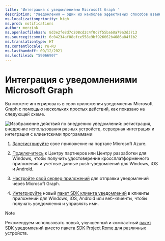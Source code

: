 ```yaml
---
title: 'Интеграция с уведомлениями Microsoft Graph '
description: 'Уведомления — один из наиболее эффективных способов взаимодействия с пользователями вашего приложения. Вы можете интегрировать в свои приложения уведомления Microsoft Graph с помощью нескольких простых действий.  '
ms.localizationpriority: high
ms.prod: notifications
author: merzink
ms.openlocfilehash: 8d3e2fe8d7c208cd2c4f0c7f55ba68a79a3d3713
ms.sourcegitcommit: 6c04234af08efce558e9bf926062b4686a84f1b2
ms.translationtype: HT
ms.contentlocale: ru-RU
ms.lasthandoff: 09/12/2021
ms.locfileid: "59066907"
---
```

# <a name="integrate-with-microsoft-graph-notifications"></a>Интеграция с уведомлениями Microsoft Graph

Вы можете интегрировать в свои приложения уведомления Microsoft Graph с помощью нескольких простых действий, как показано на следующей схеме.

![Изображение действий по внедрению уведомлений: регистрация, внедрение использования разных устройств, серверная интеграция и интеграция с клиентскими программами](images/notifications-integration-e2e-overview.png)

1.  [Зарегистрируйте](notifications-integration-app-registration.md) свое приложение на портале Microsoft Azure.

2. [Подключитесь](notifications-integration-cross-device-experiences-onboarding.md) к Центру партнеров или Центру разработки для Windows, чтобы получить удостоверение кроссплатформенного приложения и учетные данные push-уведомлений для Windows, iOS и Android.

3.  [Настройте свой сервер приложений](notifications-integrating-app-server.md) для отправки уведомлений через Microsoft Graph.

4.  [Интегрируйте](notifications-integrating-with-windows.md) новый [пакет SDK клиента уведомлений](https://aka.ms/GNSDK) в клиенты приложений для Windows, iOS, Android или веб-клиенты, чтобы получать уведомления и управлять ими.

> [!NOTE]
> Рекомендуем использовать новый, улучшенный и компактный [пакет SDK уведомлений](https://aka.ms/GNSDK) вместо [пакета SDK Project Rome](https://github.com/microsoft/project-rome) для различных устройств.
